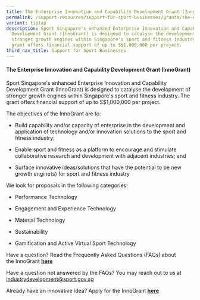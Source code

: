 ```yaml
---
title: The Enterprise Innovation and Capability Development Grant (InnoGrant)
permalink: /support-resources/support-for-sport-businesses/grants/the-enterprise-innovation-and-capability/
variant: tiptap
description: Sport Singapore's enhanced Enterprise Innovation and Capability
  Development Grant (InnoGrant) is designed to catalyse the development of
  stronger growth engines within Singapore's sport and fitness industry. The
  grant offers financial support of up to S$1,000,000 per project.
third_nav_title: Support for Sport Businesses
---
```

<h4><strong>The Enterprise Innovation and Capability Development Grant (InnoGrant)</strong></h4>
<p>Sport Singapore's enhanced Enterprise Innovation and Capability Development
Grant (InnoGrant) is designed to catalyse the development of stronger growth
engines within Singapore's sport and fitness industry. The grant offers
financial support of up to S$1,000,000 per project.</p>
<p>The objectives of the InnoGrant are to:</p>
<ul data-tight="true" class="tight">
<li>
<p>Build capability and/or capacity of enterprise in the development and
application of technology and/or innovation solutions to the sport and
fitness industry;</p>
</li>
<li>
<p>Enable sport and fitness as a platform to encourage and stimulate collaborative
research and development with adjacent industries; and</p>
</li>
<li>
<p>Surface innovative ideas/solutions that have the potential to be new growth
engine(s) for sport and fitness industry</p>
</li>
</ul>
<p>We look for proposals in the following categories:</p>
<ul data-tight="true" class="tight">
<li>
<p>Performance Technology</p>
</li>
<li>
<p>Engagement and Experience Technology</p>
</li>
<li>
<p>Material Technology</p>
</li>
<li>
<p>Sustainability</p>
</li>
<li>
<p>Gamification and Active Virtual Sport Technology</p>
</li>
</ul>
<p></p>
<p>Have a question?&nbsp;Read the Frequently Asked Questions (FAQs) about
the&nbsp;InnoGrant&nbsp;<strong><a href="https://go.gov.sg/innogrant-faq" rel="noopener noreferrer nofollow" target="_blank">here</a></strong>
</p>
<p>Have a question not answered by the FAQs? You may reach out to us at
<a href="mailto:innogrant@sport.gov.sg" rel="noopener noreferrer nofollow" target="_blank">industrydevelopment@sport.gov.sg</a>
</p>
<p>Already have an innovative idea? Apply for the InnoGrant <strong><a href="https://go.gov.sg/innogrant-appln" rel="noopener noreferrer nofollow" target="_blank">here</a></strong>
</p>
<p></p>
